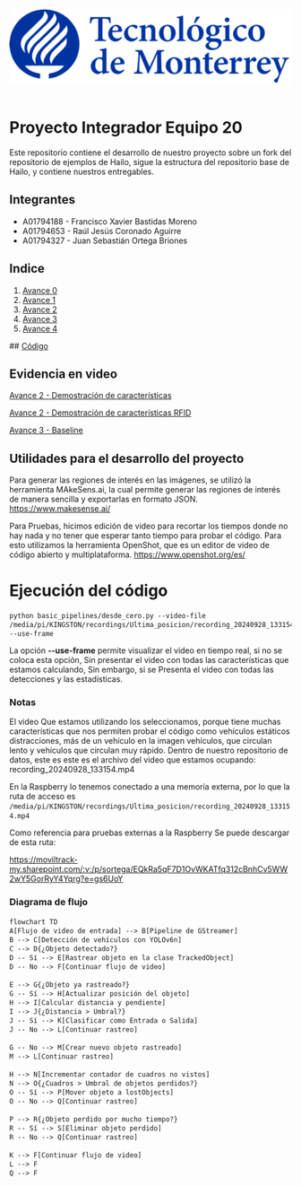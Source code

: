<div style="text-align: center;">
  <img src="assets/logo_tec.png" alt="Logo TEC" />
</div>
</br>


# Proyecto Integrador Equipo 20 

Este repositorio contiene el desarrollo de nuestro proyecto sobre un fork del repositorio de ejemplos de Hailo, sigue la estructura del repositorio base de Hailo, y contiene nuestros entregables.

## Integrantes

- A01794188 - Francisco Xavier Bastidas Moreno 
- A01794653 - Raúl Jesús Coronado Aguirre 
- A01794327 - Juan Sebastián Ortega Briones

##  Indice

 1. [Avance 0 ](./Avance0%23Equipo20.pdf)
 2. [Avance 1 ](./Avance1%23Equipo20.pdf)
 3. [Avance 2 ](./Avance2%23Equipo20.pdf)
 4. [Avance 3 ](./Avance3%23Equipo20.pdf)
 5. [Avance 4 ](./Avance4%23Equipo20.pdf)

## [Código](basic_pipelines/desde_cero.py)

## Evidencia en video
[Avance 2 - Demostración de características ](https://moviltrack-my.sharepoint.com/:v:/p/sortega/EeXvsAuP1EdCpmZFKprT2W4BSHTL0buqXMhEXWPkI3lIXg?e=FWLSc2)

[Avance 2 - Demostración de características RFID ](https://moviltrack-my.sharepoint.com/:v:/p/sortega/EfbZp_YvPrVJix2TYqhsI_ABCpYehQcC08gok_1Glbu7cg?e=sV9mKa)



[Avance 3 - Baseline](https://moviltrack-my.sharepoint.com/:v:/p/sortega/EeXvsAuP1EdCpmZFKprT2W4BSHTL0buqXMhEXWPkI3lIXg?e=FWLSc2)




## Utilidades para el desarrollo del proyecto

Para generar las regiones de interés en las imágenes, se utilizó la herramienta MAkeSens.ai, la cual permite generar las regiones de interés de manera sencilla y exportarlas en formato JSON.
https://www.makesense.ai/

Para Pruebas, hicimos edición de video para recortar los tiempos donde no hay nada y no tener que esperar tanto tiempo para probar el código. Para esto utilizamos la herramienta OpenShot, que es un editor de video de código abierto y multiplataforma.
https://www.openshot.org/es/



# Ejecución del código
````
python basic_pipelines/desde_cero.py --video-file /media/pi/KINGSTON/recordings/Ultima_posicion/recording_20240928_133154.mp4 --use-frame
````

La opción **--use-frame** permite visualizar el video en tiempo real, si no se coloca esta opción, Sin presentar el video con todas las características que estamos calculando, Sin embargo, si se Presenta el video con todas las detecciones y las estadísticas. 

### Notas
El video Que estamos utilizando los seleccionamos, porque tiene muchas características que nos permiten probar el código como vehículos estáticos distracciones, más de un vehículo en la imagen vehículos, que circulan lento y vehículos que circulan muy rápido. 
Dentro de nuestro repositorio de datos, este es este es el archivo del video que estamos ocupando:
recording_20240928_133154.mp4

En la Raspberry lo tenemos conectado a una memoria externa, por lo que la ruta de acceso es 
```/media/pi/KINGSTON/recordings/Ultima_posicion/recording_20240928_133154.mp4```

Como referencia para pruebas externas a la Raspberry Se puede descargar de esta ruta: 

https://moviltrack-my.sharepoint.com/:v:/p/sortega/EQkRa5qF7D1OvWKATfq312cBnhCv5WW2wY5GorRyY4Yqrg?e=gs6UoY

### Diagrama de flujo

```mermaid
flowchart TD
A[Flujo de video de entrada] --> B[Pipeline de GStreamer]
B --> C[Detección de vehículos con YOLOv6n]
C --> D{¿Objeto detectado?}
D -- Sí --> E[Rastrear objeto en la clase TrackedObject]
D -- No --> F[Continuar flujo de video]

E --> G{¿Objeto ya rastreado?}
G -- Sí --> H[Actualizar posición del objeto]
H --> I[Calcular distancia y pendiente]
I --> J{¿Distancia > Umbral?}
J -- Sí --> K[Clasificar como Entrada o Salida]
J -- No --> L[Continuar rastreo]

G -- No --> M[Crear nuevo objeto rastreado]
M --> L[Continuar rastreo]

H --> N[Incrementar contador de cuadros no vistos]
N --> O{¿Cuadros > Umbral de objetos perdidos?}
O -- Sí --> P[Mover objeto a lostObjects]
O -- No --> Q[Continuar rastreo]

P --> R{¿Objeto perdido por mucho tiempo?}
R -- Sí --> S[Eliminar objeto perdido]
R -- No --> Q[Continuar rastreo]
    
K --> F[Continuar flujo de video]
L --> F
Q --> F
```



